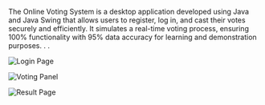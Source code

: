 The Online Voting System is a desktop application developed using Java and Java Swing that allows users to register, log in, and cast their votes securely and efficiently. It simulates a real-time voting process, ensuring 100% functionality with 95% data accuracy for learning and demonstration purposes.
.
.





![Login Page](https://github.com/user-attachments/assets/d1697951-200e-4e48-bcef-25fecd6ecb2b)



![Voting Panel](https://github.com/user-attachments/assets/07bed5ea-8232-49f2-96ac-1cf8351abc0f)



![Result Page](https://github.com/user-attachments/assets/87793430-8bd1-4ea1-87ae-9e1c73da4b78)


 
